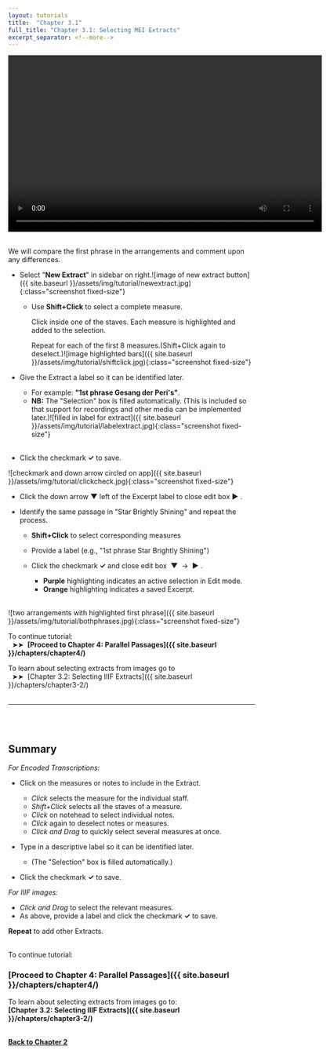 ```yaml
---
layout: tutorials
title:  "Chapter 3.1"
full_title: "Chapter 3.1: Selecting MEI Extracts"
excerpt_separator: <!--more-->
---
```

<video width="640" height="360" controls>
  <source src="/assets/video/chapter3.mp4" type="video/mp4">
  Your browser does not support the video tag.
</video>
<br><br>

We will compare the first phrase in the arrangements and comment upon any differences.

* Select "__New Extract__" in sidebar on right.![image of new extract button]({{ site.baseurl }}/assets/img/tutorial/newextract.jpg){:class="screenshot fixed-size"}

    * Use __Shift+Click__ to select a complete measure. 

        Click inside one of the staves. Each measure is highlighted and added to the selection.

        Repeat for each of the first 8 measures.(Shift+Click again to deselect.)![image highlighted bars]({{ site.baseurl }}/assets/img/tutorial/shiftclick.jpg){:class="screenshot fixed-size"}


* Give the Extract a label so it can be identified later.
    - For example: __"1st phrase Gesang der Peri's"__.
    - __NB:__ The "Selection" box is filled automatically. (This is included so that support for recordings and other media can be implemented later.)![filled in label for extract]({{ site.baseurl }}/assets/img/tutorial/labelextract.jpg){:class="screenshot fixed-size"}
    <br><br>
* Click the checkmark __✓__ to save.

![checkmark and down arrow circled on app]({{ site.baseurl }}/assets/img/tutorial/clickcheck.jpg){:class="screenshot fixed-size"}
* Click the down arrow __▼__ left of the Excerpt label to close edit box  __►__ .

* Identify the same passage in "Star Brightly Shining" and repeat the process.
    * __Shift+Click__ to select corresponding measures
    * Provide a label (e.g., "1st phrase Star Brightly Shining")
    * Click the checkmark __✓__ and close edit box&nbsp;&nbsp;__▼__&nbsp;&nbsp;→&nbsp;&nbsp;__►__ .


        - __Purple__ highlighting indicates an active selection in Edit mode. 
        - __Orange__ highlighting indicates a saved Excerpt.
<br><br>

![two arrangements with highlighted first phrase]({{ site.baseurl }}/assets/img/tutorial/bothphrases.jpg){:class="screenshot fixed-size"}

To continue tutorial:  
&nbsp;&nbsp;➤➤&nbsp;&nbsp;__[Proceed to Chapter 4: Parallel Passages]({{ site.baseurl }}/chapters/chapter4/)__

<span style="">To learn about selecting extracts from images go to  
&nbsp;&nbsp;➤➤&nbsp;&nbsp;[Chapter 3.2: Selecting IIIF Extracts]({{ site.baseurl }}/chapters/chapter3-2/)</span>
<br><br>


* * *
<br><br>

## __Summary__

_For Encoded Transcriptions:_
* Click on the measures or notes to include in the Extract.
    - _Click_ selects the measure for the individual staff.
    - _Shift+Click_ selects all the staves of a measure.
    - _Click_ on notehead to select individual notes.
    - _Click_ again to deselect notes or measures.
    - _Click and Drag_ to quickly select several measures at once.

* Type in a descriptive label so it can be identified later.
    - (The "Selection" box is filled automatically.) 

* Click the checkmark __✓__ to save.

_For IIIF images:_
   - _Click and Drag_ to select the relevant measures.
   - As above, provide a label and click the checkmark  __✓__ to save.


__Repeat__ to add other Extracts.
<br><br>

To continue tutorial:  
### __[Proceed to Chapter 4: Parallel Passages]({{ site.baseurl }}/chapters/chapter4/)__
<span style="">To learn about selecting extracts from images go to:  
__[Chapter 3.2: Selecting IIIF Extracts]({{ site.baseurl }}/chapters/chapter3-2/)__</span>
<br><br>
<div style="font-weight:bold">
    <a href="/chapters/chapter2">Back to Chapter 2</a>
</div>
<!-- &nbsp;&nbsp;➤➤&nbsp;&nbsp;-->
